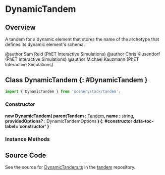 # DynamicTandem

## Overview

A tandem for a dynamic element that stores the name of the archetype that defines its dynamic element's schema.

@author Sam Reid (PhET Interactive Simulations)
@author Chris Klusendorf (PhET Interactive Simulations)
@author Michael Kauzmann (PhET Interactive Simulations)

## Class DynamicTandem {: #DynamicTandem }


```js
import { DynamicTandem } from 'scenerystack/tandem';
```
### Constructor

#### new DynamicTandem( parentTandem : <span style="font-weight: 400;">[Tandem](../tandem/Tandem.md)</span>, name : <span style="font-weight: 400;"><span style="color: hsla(calc(var(--md-hue) + 180deg),80%,40%,1);">string</span></span>, providedOptions? : <span style="font-weight: 400;">DynamicTandemOptions</span> ) {: #constructor data-toc-label='constructor' }

### Instance Methods





## Source Code

See the source for [DynamicTandem.ts](https://github.com/phetsims/tandem/blob/main/js/DynamicTandem.ts) in the [tandem](https://github.com/phetsims/tandem) repository.
